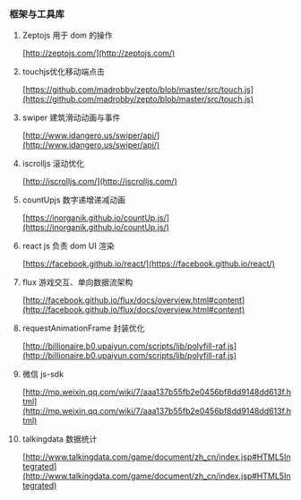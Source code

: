 ### 框架与工具库

1. Zeptojs 用于 dom 的操作

    [http://zeptojs.com/](http://zeptojs.com/)

2. touchjs优化移动端点击

    [https://github.com/madrobby/zepto/blob/master/src/touch.js](https://github.com/madrobby/zepto/blob/master/src/touch.js)

3. swiper 建筑滑动动画与事件

    [http://www.idangero.us/swiper/api/](http://www.idangero.us/swiper/api/)

4. iscrolljs 滚动优化

    [http://iscrolljs.com/](http://iscrolljs.com/)

5. countUpjs 数字递增递减动画

    [https://inorganik.github.io/countUp.js/](https://inorganik.github.io/countUp.js/)

6. react js 负责 dom UI 渲染

    [https://facebook.github.io/react/](https://facebook.github.io/react/)

7. flux 游戏交互、单向数据流架构

    [http://facebook.github.io/flux/docs/overview.html#content](http://facebook.github.io/flux/docs/overview.html#content)

8. requestAnimationFrame 封装优化

    [http://billionaire.b0.upaiyun.com/scripts/lib/polyfill-raf.js](http://billionaire.b0.upaiyun.com/scripts/lib/polyfill-raf.js)

9. 微信 js-sdk

    [http://mp.weixin.qq.com/wiki/7/aaa137b55fb2e0456bf8dd9148dd613f.html](http://mp.weixin.qq.com/wiki/7/aaa137b55fb2e0456bf8dd9148dd613f.html)
10. talkingdata 数据统计

    [http://www.talkingdata.com/game/document/zh_cn/index.jsp#HTML5Integrated](http://www.talkingdata.com/game/document/zh_cn/index.jsp#HTML5Integrated)
